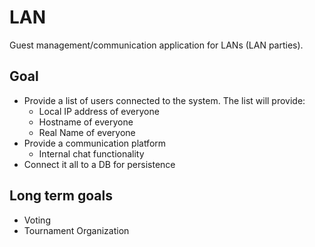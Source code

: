 LAN
===

Guest management/communication application for LANs (LAN parties).

Goal
----
* Provide a list of users connected to the system.  The list will provide:
  * Local IP address of everyone
  * Hostname of everyone
  * Real Name of everyone
* Provide a communication platform
  * Internal chat functionality
* Connect it all to a DB for persistence


Long term goals
---------------
* Voting
* Tournament Organization
